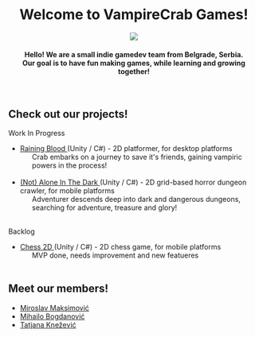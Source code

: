 <div align="center">
    <h1>Welcome to VampireCrab Games!</h1>
    <img src="https://user-images.githubusercontent.com/57428230/227219018-951084b3-8a4b-45ad-8c90-3a8ea5ad95b7.png" />
    <h4> Hello! We are a small indie gamedev team from Belgrade, Serbia. 
    <br> Our goal is to have fun making games, while learning and growing together!</h4>
    <br>
</div>
<div>
    <h2>Check out our projects!</h2>
<!--     <p> Released </p>
    <ul>
        <li> <a href="" target="_blank">  </a>
            <ul>  </ul>
        </li>
        <br>
    </ul> -->
    <p> Work In Progress </p>
    <ul>
        <li> <a href="https://github.com/VampireCrab-Games/Raining-Blood/tree/develop" target="_blank"> Raining Blood </a> (Unity / C#) - 2D platformer, for desktop platforms
            <ul> Crab embarks on a journey to save it's friends, gaining vampiric powers in the process! </ul>
        </li>
        <br>
        <li> <a href="https://github.com/VampireCrab-Games/Not-Alone-In-The-Dark" target="_blank"> (Not) Alone In The Dark </a> (Unity / C#) - 2D grid-based horror dungeon crawler, for mobile platforms
            <ul> Adventurer descends deep into dark and dangerous dungeons, searching for adventure, treasure and glory! </ul>
        </li>
        <br>
    </ul>
    <p> Backlog </p>
    <ul>
        <li> <a href="https://github.com/VampireCrab-Games/Chess-2D" target="_blank"> Chess 2D </a> (Unity / C#) - 2D chess game, for mobile platforms
            <ul> MVP done, needs improvement and new featueres</ul>
        </li>
        <br>
    </ul>
    
</div>
<div align="left">
    <h2>Meet our members!</h2>
    <ul>
        <li><a href="https://www.github.com/Mikros1999" target="_blank" rel="noopener noreferrer"> Miroslav Maksimović </a></li>
        <li><a href="https://www.github.com/crknuchu" target="_blank" rel="noopener noreferrer"> Mihailo Bogdanović </a></li>
        <li><a href="https://www.github.com/TatjanaKnezevic" target="_blank" rel="noopener noreferrer"> Tatjana Knežević </a></li>
    </ul>
    <br>
</div>
